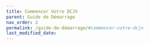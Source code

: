 ```yaml
---
title: Commencer Votre DCJV
parent: Guide de Démarrage
nav_order: 2
permalink: /guide-de-démarrage/#commencer-votre-dcjv
last_modified_date:
---
```

